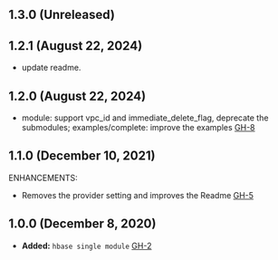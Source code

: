 ## 1.3.0 (Unreleased)
## 1.2.1 (August 22, 2024)

- update readme.

## 1.2.0 (August 22, 2024)

- module: support vpc_id and immediate_delete_flag, deprecate the submodules; examples/complete: improve the examples [GH-8](https://github.com/alibabacloud-automation/terraform-alicloud-hbase/pull/8)

## 1.1.0 (December 10, 2021)

ENHANCEMENTS:

- Removes the provider setting and improves the Readme [GH-5](https://github.com/terraform-alicloud-modules/terraform-alicloud-hbase/pull/5)

## 1.0.0 (December 8, 2020)

- **Added:** `hbase single module` [GH-2](https://github.com/terraform-alicloud-modules/terraform-alicloud-hbase/pull/2)

